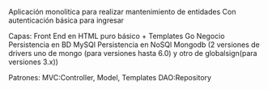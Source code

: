 Aplicación monolitica para realizar mantenimiento de entidades
Con autenticación básica para ingresar

Capas:
Front End en HTML puro básico + Templates Go
Negocio
Persistencia en BD MySQl
Persistencia en NoSQl Mongodb (2 versiones de drivers uno de mongo (para versiones hasta 6.0) y otro de globalsign(para versiones 3.x))

Patrones:
MVC:Controller, Model, Templates
DAO:Repository

